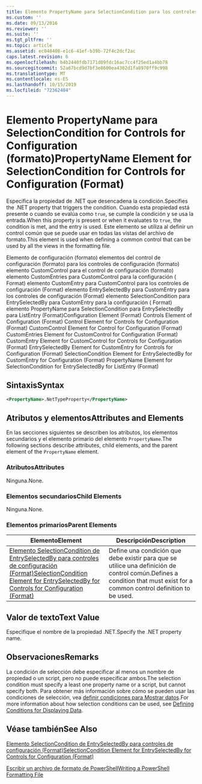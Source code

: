 ```yaml
---
title: Elemento PropertyName para SelectionCondition para los controles de configuración (Format) | Microsoft Docs
ms.custom: ''
ms.date: 09/13/2016
ms.reviewer: ''
ms.suite: ''
ms.tgt_pltfrm: ''
ms.topic: article
ms.assetid: ec048408-e1c6-41ef-b39b-72f4c2dcf2ac
caps.latest.revision: 6
ms.openlocfilehash: b4b2440fdb7171d09fdc16ac7cc4f25ed1a4bb78
ms.sourcegitcommit: 52a67bcd9d7bf3e8600ea4302d1fa8970ff9c998
ms.translationtype: MT
ms.contentlocale: es-ES
ms.lasthandoff: 10/15/2019
ms.locfileid: "72362404"
---
```

# <a name="propertyname-element-for-selectioncondition-for-controls-for-configuration-format"></a><span data-ttu-id="40147-102">Elemento PropertyName para SelectionCondition for Controls for Configuration (formato)</span><span class="sxs-lookup"><span data-stu-id="40147-102">PropertyName Element for SelectionCondition for Controls for Configuration (Format)</span></span>

<span data-ttu-id="40147-103">Especifica la propiedad de .NET que desencadena la condición.</span><span class="sxs-lookup"><span data-stu-id="40147-103">Specifies the .NET property that triggers the condition.</span></span> <span data-ttu-id="40147-104">Cuando esta propiedad está presente o cuando se evalúa como `true`, se cumple la condición y se usa la entrada.</span><span class="sxs-lookup"><span data-stu-id="40147-104">When this property is present or when it evaluates to `true`, the condition is met, and the entry is used.</span></span> <span data-ttu-id="40147-105">Este elemento se utiliza al definir un control común que se puede usar en todas las vistas del archivo de formato.</span><span class="sxs-lookup"><span data-stu-id="40147-105">This element is used when defining a common control that can be used by all the views in the formatting file.</span></span>

<span data-ttu-id="40147-106">Elemento de configuración (formato) elementos del control de configuración (formato) para los controles de configuración (formato) elemento CustomControl para el control de configuración (formato) elemento CustomEntries para CustomControl para la configuración ( Format) elemento CustomEntry para CustomControl para los controles de configuración (Format) elemento EntrySelectedBy para CustomEntry para los controles de configuración (Format) elemento SelectionCondition para EntrySelectedBy para CustomEntry para la configuración ( Format) elemento PropertyName para SelectionCondition para EntrySelectedBy para ListEntry (Format)</span><span class="sxs-lookup"><span data-stu-id="40147-106">Configuration Element (Format) Controls Element of Configuration (Format) Control Element for Controls for Configuration (Format) CustomControl Element for Control for Configuration (Format) CustomEntries Element for CustomControl for Configuration (Format) CustomEntry Element for CustomControl for Controls for Configuration (Format) EntrySelectedBy Element for CustomEntry for Controls for Configuration (Format) SelectionCondition Element for EntrySelectedBy for CustomEntry for Configuration (Format) PropertyName Element for SelectionCondition for EntrySelectedBy for ListEntry (Format)</span></span>

## <a name="syntax"></a><span data-ttu-id="40147-107">Sintaxis</span><span class="sxs-lookup"><span data-stu-id="40147-107">Syntax</span></span>

```xml
<PropertyName>.NetTypeProperty</PropertyName>
```

## <a name="attributes-and-elements"></a><span data-ttu-id="40147-108">Atributos y elementos</span><span class="sxs-lookup"><span data-stu-id="40147-108">Attributes and Elements</span></span>

<span data-ttu-id="40147-109">En las secciones siguientes se describen los atributos, los elementos secundarios y el elemento primario del elemento `PropertyName`.</span><span class="sxs-lookup"><span data-stu-id="40147-109">The following sections describe attributes, child elements, and the parent element of the `PropertyName` element.</span></span>

### <a name="attributes"></a><span data-ttu-id="40147-110">Atributos</span><span class="sxs-lookup"><span data-stu-id="40147-110">Attributes</span></span>

<span data-ttu-id="40147-111">Ninguna.</span><span class="sxs-lookup"><span data-stu-id="40147-111">None.</span></span>

### <a name="child-elements"></a><span data-ttu-id="40147-112">Elementos secundarios</span><span class="sxs-lookup"><span data-stu-id="40147-112">Child Elements</span></span>

<span data-ttu-id="40147-113">Ninguna.</span><span class="sxs-lookup"><span data-stu-id="40147-113">None.</span></span>

### <a name="parent-elements"></a><span data-ttu-id="40147-114">Elementos primarios</span><span class="sxs-lookup"><span data-stu-id="40147-114">Parent Elements</span></span>

|<span data-ttu-id="40147-115">Elemento</span><span class="sxs-lookup"><span data-stu-id="40147-115">Element</span></span>|<span data-ttu-id="40147-116">Descripción</span><span class="sxs-lookup"><span data-stu-id="40147-116">Description</span></span>|
|-------------|-----------------|
|[<span data-ttu-id="40147-117">Elemento SelectionCondition de EntrySelectedBy para controles de configuración (Format)</span><span class="sxs-lookup"><span data-stu-id="40147-117">SelectionCondition Element for EntrySelectedBy for Controls for Configuration (Format)</span></span>](./selectioncondition-element-for-entryselectedby-for-controls-for-configuration-format.md)|<span data-ttu-id="40147-118">Define una condición que debe existir para que se utilice una definición de control común.</span><span class="sxs-lookup"><span data-stu-id="40147-118">Defines a condition that must exist for a common control definition to be used.</span></span>|

## <a name="text-value"></a><span data-ttu-id="40147-119">Valor de texto</span><span class="sxs-lookup"><span data-stu-id="40147-119">Text Value</span></span>

<span data-ttu-id="40147-120">Especifique el nombre de la propiedad .NET.</span><span class="sxs-lookup"><span data-stu-id="40147-120">Specify the .NET property name.</span></span>

## <a name="remarks"></a><span data-ttu-id="40147-121">Observaciones</span><span class="sxs-lookup"><span data-stu-id="40147-121">Remarks</span></span>

<span data-ttu-id="40147-122">La condición de selección debe especificar al menos un nombre de propiedad o un script, pero no puede especificar ambos.</span><span class="sxs-lookup"><span data-stu-id="40147-122">The selection condition must specify a least one property name or a script, but cannot specify both.</span></span> <span data-ttu-id="40147-123">Para obtener más información sobre cómo se pueden usar las condiciones de selección, vea [definir condiciones para Mostrar datos](./defining-conditions-for-displaying-data.md).</span><span class="sxs-lookup"><span data-stu-id="40147-123">For more information about how selection conditions can be used, see [Defining Conditions for Displaying Data](./defining-conditions-for-displaying-data.md).</span></span>

## <a name="see-also"></a><span data-ttu-id="40147-124">Véase también</span><span class="sxs-lookup"><span data-stu-id="40147-124">See Also</span></span>

[<span data-ttu-id="40147-125">Elemento SelectionCondition de EntrySelectedBy para controles de configuración (Format)</span><span class="sxs-lookup"><span data-stu-id="40147-125">SelectionCondition Element for EntrySelectedBy for Controls for Configuration (Format)</span></span>](./selectioncondition-element-for-entryselectedby-for-controls-for-configuration-format.md)

[<span data-ttu-id="40147-126">Escribir un archivo de formato de PowerShell</span><span class="sxs-lookup"><span data-stu-id="40147-126">Writing a PowerShell Formatting File</span></span>](./writing-a-powershell-formatting-file.md)
